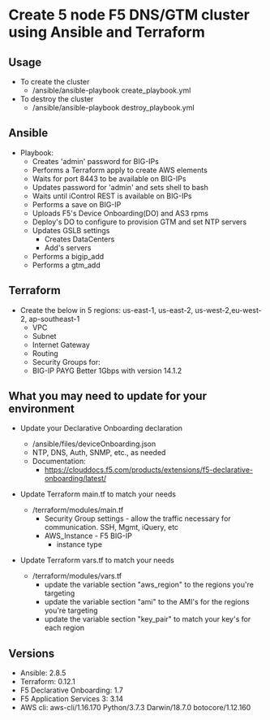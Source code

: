 # Create 5 node F5 DNS/GTM cluster using Ansible and Terraform

## Usage
 - To create the cluster
   - /ansible/ansible-playbook create_playbook.yml
 - To destroy the cluster
   - /ansible/ansible-playbook destroy_playbook.yml

## Ansible
 - Playbook:
   - Creates 'admin' password for BIG-IPs
   - Performs a Terraform apply to create AWS elements
   - Waits for port 8443 to be available on BIG-IPs
   - Updates password for 'admin' and sets shell to bash
   - Waits until iControl REST is available on BIG-IPs
   - Performs a save on BIG-IP
   - Uploads F5's Device Onboarding(DO) and AS3 rpms
   - Deploy's DO to configure to provision GTM and set NTP servers
   - Updates GSLB settings
      - Creates DataCenters
      - Add's servers
   - Performs a bigip_add
   - Performs a gtm_add


## Terraform
 - Create the below in 5 regions: us-east-1, us-east-2, us-west-2,eu-west-2, ap-southeast-1
   - VPC
   - Subnet
   - Internet Gateway
   - Routing
   - Security Groups for: 
   - BIG-IP PAYG Better 1Gbps with version 14.1.2

## What you may need to update for your environment
  - Update your Declarative Onboarding declaration
    - /ansible/files/deviceOnboarding.json
    - NTP, DNS, Auth, SNMP, etc., as needed
    - Documentation:
      - https://clouddocs.f5.com/products/extensions/f5-declarative-onboarding/latest/

  - Update Terraform main.tf to match your needs
    - /terraform/modules/main.tf
      - Security Group settings - allow the traffic necessary for communication. SSH, Mgmt, iQuery, etc
      - AWS_Instance - F5 BIG-IP
        - instance type
  - Update Terraform vars.tf to match your needs
    - /terraform/modules/vars.tf
      - update the variable section "aws_region" to the regions you're targeting
      - update the variable section "ami" to the AMI's for the regions you're targeting 
      - update the variable section "key_pair" to match your key's for each region

## Versions
  - Ansible: 2.8.5
  - Terraform: 0.12.1
  - F5 Declarative Onboarding: 1.7
  - F5 Application Services 3: 3.14
  - AWS cli: aws-cli/1.16.170 Python/3.7.3 Darwin/18.7.0 botocore/1.12.160
